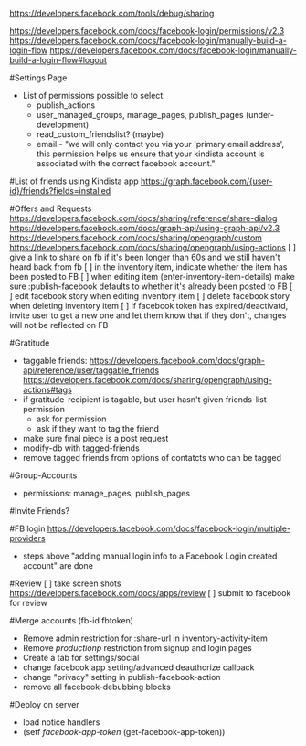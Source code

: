 https://developers.facebook.com/tools/debug/sharing

https://developers.facebook.com/docs/facebook-login/permissions/v2.3
https://developers.facebook.com/docs/facebook-login/manually-build-a-login-flow
https://developers.facebook.com/docs/facebook-login/manually-build-a-login-flow#logout

#Settings Page
 - List of permissions possible to select:
   - publish_actions
    - user_managed_groups, manage_pages, publish_pages (under-development)
    - read_custom_friendslist? (maybe)
    - email - "we will only contact you via your 'primary email address',
               this permission helps us ensure that your kindista account
               is associated with the correct facebook account."

#List of friends using Kindista app
https://graph.facebook.com/{user-id}/friends?fields=installed

#Offers and Requests
https://developers.facebook.com/docs/sharing/reference/share-dialog
https://developers.facebook.com/docs/graph-api/using-graph-api/v2.3
https://developers.facebook.com/docs/sharing/opengraph/custom
https://developers.facebook.com/docs/sharing/opengraph/using-actions
[ ] give a link to share on fb if it's been longer than 60s and we still haven't heard back from  fb
[ ] in the inventory item, indicate whether the item has been posted to FB
[ ] when editing item (enter-inventory-item-details)  make sure :publish-facebook defaults to whether it's already been posted to FB
[ ] edit facebook story when editing inventory item
[ ] delete facebook story when deleting inventory item
[ ] if facebook token has expired/deactivatd, invite user to get a new one and let them know that if they don't, changes will not be reflected on FB

#Gratitude
  - taggable friends:
https://developers.facebook.com/docs/graph-api/reference/user/taggable_friends
https://developers.facebook.com/docs/sharing/opengraph/using-actions#tags
  - if gratitude-recipient is tagable, but user hasn't given friends-list permission
    - ask for permission
    - ask if they want to tag the friend
- make sure final piece is a post request
- modify-db with tagged-friends
- remove tagged friends from options of contatcts who can be tagged

#Group-Accounts
- permissions:
    manage_pages, publish_pages

#Invite Friends?

#FB login
https://developers.facebook.com/docs/facebook-login/multiple-providers
 - steps above "adding manual login info to a Facebook Login created account" are done

#Review
[ ] take screen shots
https://developers.facebook.com/docs/apps/review
[ ] submit to facebook for review

#Merge accounts (fb-id fbtoken)
- Remove admin restriction for :share-url in inventory-activity-item
- Remove *productionp* restriction from signup and login pages
- Create a tab for settings/social
- change facebook app setting/advanced deauthorize callback
- change "privacy" setting in publish-facebook-action
- remove all facebook-debubbing blocks


#Deploy on server
- load notice handlers
- (setf *facebook-app-token* (get-facebook-app-token))
